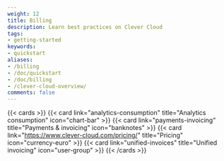 ```yaml
---
weight: 12
title: Billing
description: Learn best practices on Clever Cloud
tags:
- getting-started
keywords:
- quickstart
aliases:
- /billing
- /doc/quickstart
- /doc/billing
- /clever-cloud-overview/
comments: false
---
```


{{< cards >}}
  {{< card link="analytics-consumption" title="Analytics consumption" icon="chart-bar" >}}
  {{< card link="payments-invoicing" title="Payments & invoicing" icon="banknotes" >}}
  {{< card link="https://www.clever-cloud.com/pricing/" title="Pricing" icon="currency-euro" >}}
  {{< card link="unified-invoices" title="Unified invoicing" icon="user-group" >}}
{{< /cards >}}

